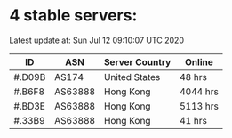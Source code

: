# 4 stable servers:

Latest update at: Sun Jul 12 09:10:07 UTC 2020

| ID | ASN | Server Country | Online |
| -- | --- | -------------- | ------ |
| #.D09B | AS174 | United States | 48 hrs |
| #.B6F8 | AS63888 | Hong Kong | 4044 hrs |
| #.BD3E | AS63888 | Hong Kong | 5113 hrs |
| #.33B9 | AS63888 | Hong Kong | 41 hrs |

